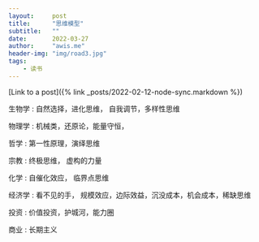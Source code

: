 ```yaml
---
layout:     post
title:      "思维模型"
subtitle:   ""
date:       2022-03-27
author:     "awis.me"
header-img: "img/road3.jpg"
tags:
    - 读书
---
```


[Link to a post]({% link _posts/2022-02-12-node-sync.markdown %})


生物学
: 自然选择，进化思维， 自我调节，多样性思维

物理学
: 机械类，还原论，能量守恒，

哲学
: 第一性原理，演绎思维

宗教
: 终极思维， 虚构的力量

化学
: 自催化效应， 临界点思维

经济学
: 看不见的手， 规模效应，边际效益，沉没成本，机会成本，稀缺思维

投资
: 价值投资，护城河，能力圈

商业
: 长期主义

